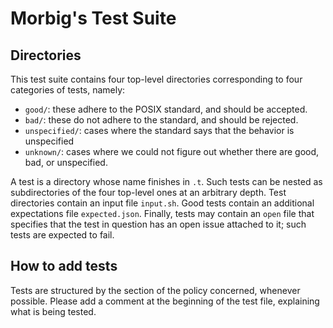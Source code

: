 Morbig's Test Suite
===================

Directories
-----------

This test suite contains four top-level directories corresponding to four
categories of tests, namely:

- `good/`: these adhere to the POSIX standard, and should be accepted.
- `bad/`: these do not adhere to the standard, and should be rejected.
- `unspecified/`: cases where the standard says that the behavior is unspecified
- `unknown/`: cases where we could not figure out whether there are good, bad,
  or unspecified.

A test is a directory whose name finishes in `.t`. Such tests can be nested as
subdirectories of the four top-level ones at an arbitrary depth. Test
directories contain an input file `input.sh`. Good tests contain an additional
expectations file `expected.json`. Finally, tests may contain an `open` file
that specifies that the test in question has an open issue attached to it; such
tests are expected to fail.

How to add tests
----------------

Tests are structured by the section of the policy concerned, whenever possible.
Please add a comment at the beginning of the test file, explaining what is being
tested.

